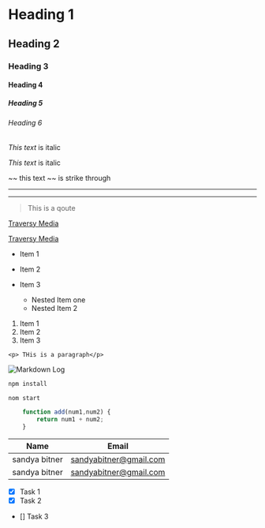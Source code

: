 <!---HEADINGS-->
# Heading 1
## Heading 2
### Heading 3
#### Heading 4
##### Heading 5
###### Heading 6

<!--- Italics -->
*This text* is italic 

_This text_ is italic

<!---Strong aka Bold>

<!--- Stringthrough-->

~~ this text ~~ is strike through

<!--Horizontal RUler-->

- - - 
_____

<!----Block qoutes-->

> This is a qoute

<!----Links--->

[Traversy Media](http://www.traversymedia.com)

[Traversy Media](www.traversymedia.com "Traversy Media")

<!----UL-->
* Item 1
* Item 2
* Item 3 
    * Nested Item one
    * Nested Item 2

    <!--- OL-->

1. Item 1
1. Item 2
1. Item 3

<!---- Inline Code Block-->
`<p> THis is a paragraph</p>`

<!----Image-->
![Markdown Log](https://markdown-here.com/img/icon256.png)


<!---- Github Markdown---->

<!---Code Blocks--->
```bash
npm install

nom start
````

``` javascript
    function add(num1,num2) {
        return num1 + num2;
    }
```

<!-- Tables-->
| Name | Email |
|--------| --------------|
| sandya bitner | sandyabitner@gmail.com|
| sandya bitner | sandyabitner@gmail.com|


<!-- Task list--->
* [x] Task 1
* [x] Task 2
* [] Task 3
